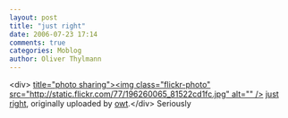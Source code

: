 ```yaml
---
layout: post
title: "just right"
date: 2006-07-23 17:14
comments: true
categories: Moblog
author: Oliver Thylmann
---
```



&lt;div&gt;	[ title=&quot;photo sharing&quot;&gt;&lt;img class=&quot;flickr-photo&quot; src=&quot;http://static.flickr.com/77/196260065_81522cd1fc.jpg&quot; alt=&quot;&quot; /&gt;](http://www.flickr.com/photos/oliver/196260065/)	[just right](http://www.flickr.com/photos/oliver/196260065/), originally uploaded by [owt](http://www.flickr.com/people/oliver/).&lt;/div&gt;					Seriously


